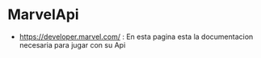 # MarvelApi

- https://developer.marvel.com/ : En esta pagina esta la documentacion necesaria para jugar con su Api

